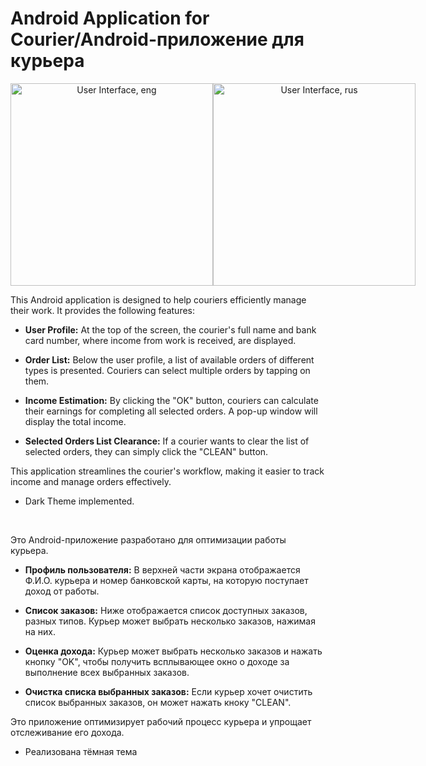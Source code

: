 # Android Application for Courier/Android-приложение для курьера

<div align="center" style="display: flex; justify-content: space-between;">
    <img src="https://github.com/frelikhmax/android-courier-app/assets/112934628/6a6fad19-7653-430a-98ae-3d4417689418" alt="User Interface, eng" width="324">
    <img src="https://github.com/frelikhmax/android-courier-app/assets/112934628/3dac18bf-8abb-4adb-bae5-2ba05f414c49" alt="User Interface, rus" width="324">
</div>


This Android application is designed to help couriers efficiently manage their work. It provides the following features:

- **User Profile:** At the top of the screen, the courier's full name and bank card number, where income from work is received, are displayed.

- **Order List:** Below the user profile, a list of available orders of different types is presented. Couriers can select multiple orders by tapping on them.

- **Income Estimation:** By clicking the "OK" button, couriers can calculate their earnings for completing all selected orders. A pop-up window will display the total income.

- **Selected Orders List Clearance:** If a courier wants to clear the list of selected orders, they can simply click the "CLEAN" button.

This application streamlines the courier's workflow, making it easier to track income and manage orders effectively.
- Dark Theme implemented.

<br/>
  
Это Android-приложение разработано для оптимизации работы курьера.

- **Профиль пользователя:** В верхней части экрана отображается Ф.И.О. курьера и номер банковской карты, на которую поступает доход от работы.

- **Список заказов:** Ниже отображается список доступных заказов, разных типов. Курьер может выбрать несколько заказов, нажимая на них.

- **Оценка дохода:** Курьер может выбрать несколько заказов и нажать кнопку  "OK", чтобы получить всплывающее окно о доходе за выполнение всех выбранных заказов.

- **Очистка списка выбранных заказов:** Если курьер хочет очистить список выбранных заказов, он может нажать кноку "CLEAN".

Это приложение оптимизирует рабочий процесс курьера и упрощает отслеживание его дохода.
- Реализована тёмная тема
